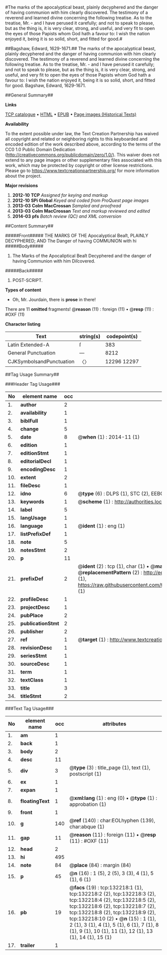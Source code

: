 #The marks of the apocalyptical beast, plainly decyphered and the danger of having communion with him clearly discovered. The testimony of a reverend and learned divine concerning the following treatise. As to the treatise, Mr. - and I have perused it carefully; and not to speak to please, but as the thing is, it is very clear, strong, and useful, and very fit to open the eyes of those Papists whom God hath a favour to: I wish the nation enjoyed it, being it is so solid, short, and fitted for good.#

##Bagshaw, Edward, 1629-1671.##
The marks of the apocalyptical beast, plainly decyphered and the danger of having communion with him clearly discovered. The testimony of a reverend and learned divine concerning the following treatise. As to the treatise, Mr. - and I have perused it carefully; and not to speak to please, but as the thing is, it is very clear, strong, and useful, and very fit to open the eyes of those Papists whom God hath a favour to: I wish the nation enjoyed it, being it is so solid, short, and fitted for good.
Bagshaw, Edward, 1629-1671.

##General Summary##

**Links**

[TCP catalogue](http://www.ota.ox.ac.uk/tcp/)  • 
[HTML](http://tei.it.ox.ac.uk/tcp/Texts-HTML/free/A77/A77240.html)  • 
[EPUB](http://tei.it.ox.ac.uk/tcp/Texts-EPUB/free/A77/A77240.epub) • 
[Page images (Historical Texts)](https://historicaltexts.jisc.ac.uk/eebo-99896694e)

**Availability**

To the extent possible under law, the Text Creation Partnership has waived all copyright and related or neighboring rights to this keyboarded and encoded edition of the work described above, according to the terms of the CC0 1.0 Public Domain Dedication (http://creativecommons.org/publicdomain/zero/1.0/). This waiver does not extend to any page images or other supplementary files associated with this work, which may be protected by copyright or other license restrictions. Please go to https://www.textcreationpartnership.org/ for more information about the project.

**Major revisions**

1. __2012-10__ __TCP__ *Assigned for keying and markup*
1. __2012-10__ __SPi Global__ *Keyed and coded from ProQuest page images*
1. __2013-03__ __Colm MacCrossan__ *Sampled and proofread*
1. __2013-03__ __Colm MacCrossan__ *Text and markup reviewed and edited*
1. __2014-03__ __pfs__ *Batch review (QC) and XML conversion*

##Content Summary##

#####Front#####
THE MARKS OF THE Apocalyptical Beaſt, PLAINLY DECYPHERED; AND The Danger of having COMMUNION with hi
#####Body#####

1. The Marks of the Apocaliptical Beaſt Decyphered and the danger of having Communion with him Diſcovered.

#####Back#####

1. POST-SCRIPT.

**Types of content**

  * Oh, Mr. Jourdain, there is **prose** in there!

There are 11 **omitted** fragments! 
 @__reason__ (11) : foreign (11)  •  @__resp__ (11) : #OXF (11)

**Character listing**


|Text|string(s)|codepoint(s)|
|---|---|---|
|Latin Extended-A|ſ|383|
|General Punctuation|—|8212|
|CJKSymbolsandPunctuation|〈〉|12296 12297|

##Tag Usage Summary##

###Header Tag Usage###

|No|element name|occ|attributes|
|---|---|---|---|
|1.|__author__|2||
|2.|__availability__|1||
|3.|__biblFull__|1||
|4.|__change__|5||
|5.|__date__|8| @__when__ (1) : 2014-11 (1)|
|6.|__edition__|1||
|7.|__editionStmt__|1||
|8.|__editorialDecl__|1||
|9.|__encodingDesc__|1||
|10.|__extent__|2||
|11.|__fileDesc__|1||
|12.|__idno__|6| @__type__ (6) : DLPS (1), STC (2), EEBO-CITATION (1), PROQUEST (1), VID (1)|
|13.|__keywords__|1| @__scheme__ (1) : http://authorities.loc.gov/ (1)|
|14.|__label__|5||
|15.|__langUsage__|1||
|16.|__language__|1| @__ident__ (1) : eng (1)|
|17.|__listPrefixDef__|1||
|18.|__note__|5||
|19.|__notesStmt__|2||
|20.|__p__|11||
|21.|__prefixDef__|2| @__ident__ (2) : tcp (1), char (1)  •  @__matchPattern__ (2) : ([0-9\-]+):([0-9IVX]+) (1), (.+) (1)  •  @__replacementPattern__ (2) : http://eebo.chadwyck.com/downloadtiff?vid=$1&page=$2 (1), https://raw.githubusercontent.com/textcreationpartnership/Texts/master/tcpchars.xml#$1 (1)|
|22.|__profileDesc__|1||
|23.|__projectDesc__|1||
|24.|__pubPlace__|2||
|25.|__publicationStmt__|2||
|26.|__publisher__|2||
|27.|__ref__|1| @__target__ (1) : http://www.textcreationpartnership.org/docs/. (1)|
|28.|__revisionDesc__|1||
|29.|__seriesStmt__|1||
|30.|__sourceDesc__|1||
|31.|__term__|1||
|32.|__textClass__|1||
|33.|__title__|3||
|34.|__titleStmt__|2||


###Text Tag Usage###

|No|element name|occ|attributes|
|---|---|---|---|
|1.|__am__|1||
|2.|__back__|1||
|3.|__body__|2||
|4.|__desc__|11||
|5.|__div__|3| @__type__ (3) : title_page (1), text (1), postscript (1)|
|6.|__ex__|1||
|7.|__expan__|1||
|8.|__floatingText__|1| @__xml:lang__ (1) : eng (0)  •  @__type__ (1) : approbation (1)|
|9.|__front__|1||
|10.|__g__|140| @__ref__ (140) : char:EOLhyphen (139), char:abque (1)|
|11.|__gap__|11| @__reason__ (11) : foreign (11)  •  @__resp__ (11) : #OXF (11)|
|12.|__head__|2||
|13.|__hi__|495||
|14.|__note__|84| @__place__ (84) : margin (84)|
|15.|__p__|45| @__n__ (16) : 1 (5), 2 (5), 3 (3), 4 (1), 5 (1), 6 (1)|
|16.|__pb__|19| @__facs__ (19) : tcp:132218:1 (1), tcp:132218:2 (2), tcp:132218:3 (2), tcp:132218:4 (2), tcp:132218:5 (2), tcp:132218:6 (2), tcp:132218:7 (2), tcp:132218:8 (2), tcp:132218:9 (2), tcp:132218:10 (2)  •  @__n__ (15) : 1 (1), 2 (1), 3 (1), 4 (1), 5 (1), 6 (1), 7 (1), 8 (1), 9 (1), 10 (1), 11 (1), 12 (1), 13 (1), 14 (1), 15 (1)|
|17.|__trailer__|1||
